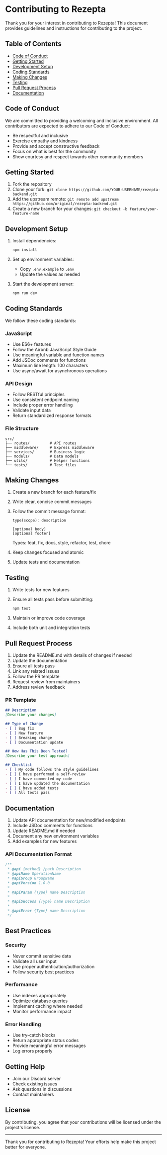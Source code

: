 # Contributing to Rezepta

Thank you for your interest in contributing to Rezepta! This document provides guidelines and instructions for contributing to the project.

## Table of Contents
- [Code of Conduct](#code-of-conduct)
- [Getting Started](#getting-started)
- [Development Setup](#development-setup)
- [Coding Standards](#coding-standards)
- [Making Changes](#making-changes)
- [Testing](#testing)
- [Pull Request Process](#pull-request-process)
- [Documentation](#documentation)

## Code of Conduct

We are committed to providing a welcoming and inclusive environment. All contributors are expected to adhere to our Code of Conduct:

- Be respectful and inclusive
- Exercise empathy and kindness
- Provide and accept constructive feedback
- Focus on what is best for the community
- Show courtesy and respect towards other community members

## Getting Started

1. Fork the repository
2. Clone your fork: `git clone https://github.com/YOUR-USERNAME/rezepta-backend.git`
3. Add the upstream remote: `git remote add upstream https://github.com/original/rezepta-backend.git`
4. Create a new branch for your changes: `git checkout -b feature/your-feature-name`

## Development Setup

1. Install dependencies:
   ```bash
   npm install
   ```

2. Set up environment variables:
   - Copy `.env.example` to `.env`
   - Update the values as needed

3. Start the development server:
   ```bash
   npm run dev
   ```

## Coding Standards

We follow these coding standards:

### JavaScript
- Use ES6+ features
- Follow the Airbnb JavaScript Style Guide
- Use meaningful variable and function names
- Add JSDoc comments for functions
- Maximum line length: 100 characters
- Use async/await for asynchronous operations

### API Design
- Follow RESTful principles
- Use consistent endpoint naming
- Include proper error handling
- Validate input data
- Return standardized response formats

### File Structure
```
src/
├── routes/         # API routes
├── middleware/     # Express middleware
├── services/       # Business logic
├── models/         # Data models
├── utils/          # Helper functions
└── tests/          # Test files
```

## Making Changes

1. Create a new branch for each feature/fix
2. Write clear, concise commit messages
3. Follow the commit message format:
   ```
   type(scope): description

   [optional body]
   [optional footer]
   ```
   Types: feat, fix, docs, style, refactor, test, chore

4. Keep changes focused and atomic
5. Update tests and documentation

## Testing

1. Write tests for new features
2. Ensure all tests pass before submitting:
   ```bash
   npm test
   ```

3. Maintain or improve code coverage
4. Include both unit and integration tests

## Pull Request Process

1. Update the README.md with details of changes if needed
2. Update the documentation
3. Ensure all tests pass
4. Link any related issues
5. Follow the PR template
6. Request review from maintainers
7. Address review feedback

### PR Template
```markdown
## Description
[Describe your changes]

## Type of Change
- [ ] Bug fix
- [ ] New feature
- [ ] Breaking change
- [ ] Documentation update

## How Has This Been Tested?
[Describe your test approach]

## Checklist
- [ ] My code follows the style guidelines
- [ ] I have performed a self-review
- [ ] I have commented my code
- [ ] I have updated the documentation
- [ ] I have added tests
- [ ] All tests pass
```

## Documentation

1. Update API documentation for new/modified endpoints
2. Include JSDoc comments for functions
3. Update README.md if needed
4. Document any new environment variables
5. Add examples for new features

### API Documentation Format
```javascript
/**
 * @api {method} /path Description
 * @apiName OperationName
 * @apiGroup GroupName
 * @apiVersion 1.0.0
 *
 * @apiParam {Type} name Description
 *
 * @apiSuccess {Type} name Description
 *
 * @apiError {Type} name Description
 */
```

## Best Practices

### Security
- Never commit sensitive data
- Validate all user input
- Use proper authentication/authorization
- Follow security best practices

### Performance
- Use indexes appropriately
- Optimize database queries
- Implement caching where needed
- Monitor performance impact

### Error Handling
- Use try-catch blocks
- Return appropriate status codes
- Provide meaningful error messages
- Log errors properly

## Getting Help

- Join our Discord server
- Check existing issues
- Ask questions in discussions
- Contact maintainers

## License

By contributing, you agree that your contributions will be licensed under the project's license.

---

Thank you for contributing to Rezepta! Your efforts help make this project better for everyone. 